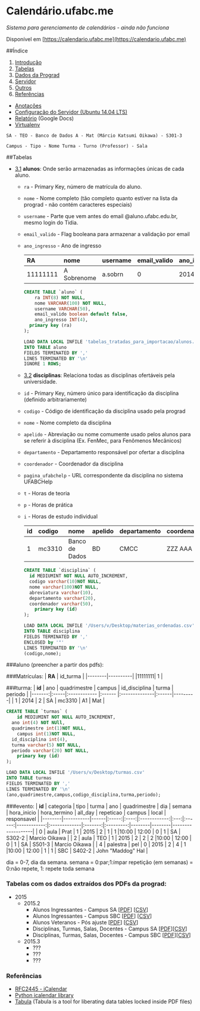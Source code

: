 # Calendário.ufabc.me

*Sistema para gerenciamento de calendários - ainda não funciona*

Disponível em [https://calendario.ufabc.me](https://calendario.ufabc.me)

##Índice
 1. [Introdução](#introducao)
 1. [Tabelas](#tabelas)
 1. [Dados da Prograd](#dados-da-prograd)
 1. [Servidor](#servidor)
 1. [Outros](#outros)
 1. [Referências](#referências)

* [Anotações](anotacoes.md)
* [Configuração do Servidor (Ubuntu 14.04 LTS)](configuracao_servidor.md)
* [Relatório](https://docs.google.com/document/d/1yTcExg9jd4L8NK4ZYPBjoMs3henpSFsJALr9l5_Di2E/pub) (Google Docs)
* [Virtualenv](http://www.dabapps.com/blog/introduction-to-pip-and-virtualenv-python/)


```
SA - TEO - Banco de Dados A - Mat (Márcio Katsumi Oikawa) - S301-3

Campus - Tipo - Nome Turma - Turno (Professor) - Sala
```

##Tabelas
  - [3.1](#3.1) <a name='3.1'></a> **alunos**: Onde serão armazenadas as informações únicas de cada aluno.

    + `ra` - Primary Key, número de matrícula do aluno.
    + `nome` - Nome completo (tão completo quanto estiver na lista da prograd - não contém caracteres especiais)
    + `username` - Parte que vem antes do email @aluno.ufabc.edu.br, mesmo login do Tidia.
    + `email_valido` - Flag booleana para armazenar a validação por email
    + `ano_ingresso` - Ano de ingresso

		| RA       | nome        | username   | email_valido | ano_ingresso |
		|:---------|:------------|:-----------|:-------------|:-------------|
		| 11111111 | A Sobrenome | a.sobrn    | 0            | 2014         |

		```SQL
		CREATE TABLE `aluno` (
			ra INT(8) NOT NULL,
			nome VARCHAR(100) NOT NULL,
			username VARCHAR(50),
			email_valido boolean default false,
			ano_ingresso INT(4),
		  primary key (ra)
		);

		LOAD DATA LOCAL INFILE 'tabelas_tratadas_para_importacao/alunos.csv'
		INTO TABLE aluno
		FIELDS TERMINATED BY ','
		LINES TERMINATED BY '\n'
		IGNORE 1 ROWS;
		```
	- [3.2](#3.2) <a name='3.2'></a> **disciplinas**: Relaciona todas as disciplinas ofertáveis pela universidade.
    + `id` - Primary Key, número único para identificação da disciplina (definido arbitrariamente)
    + `codigo` - Código de identificação da disciplina usado pela prograd
    + `nome` - Nome completo da disciplina
    + `apelido` - Abreviação ou nome comumente usado pelos alunos para se referir à disciplina (Ex. FenMec, para Fenômenos Mecânicos)
    + `departamento` - Departamento responsável por ofertar a disciplina
    + `coordenador` - Coordenador da disciplina
    + `pagina_ufabchelp` - URL correspondente da disciplina no sistema UFABCHelp
    + `t` - Horas de teoria
    + `p` - Horas de prática
    + `i` - Horas de estudo individual

		| **id** | codigo  | nome           | apelido | departamento | coordenador | pagina_ufabchelp | t | p | i |
		|--------|:--------|:---------------|---------|:------------ |:------------|:-----------------|---|---|---|
		| 1      | mc3310  | Banco de Dados | BD      | CMCC         | ZZZ AAA     | asdad            | 3 | 3 | 3 |

		```SQL
		CREATE TABLE `disciplina` (
		  id MEDIUMINT NOT NULL AUTO_INCREMENT,
		  codigo varchar(10)NOT NULL,
		  nome varchar(100)NOT NULL,
		  abreviatura varchar(10),
		  departamento varchar(20),
		  coordenador varchar(50),
			primary key (id)
		);

		LOAD DATA LOCAL INFILE '/Users/v/Desktop/materias_ordenadas.csv'
		INTO TABLE disciplina
		FIELDS TERMINATED BY ','
		ENCLOSED by '"'
		LINES TERMINATED BY '\n'
		(codigo,nome);
		```









###aluno (preencher a partir dos pdfs):





###Matrículas:
| **RA** | id_turma |
|--------|----------|
|11111111| 1        |



###turma:
| **id** | ano  | quadrimestre | campus | id_disciplina | turma | periodo |
|-------:|:-----|:------------ |:------ |:--------------|:------|---------|
| 1      | 2014 | 2            | SA     |  mc3310       | A1    | Mat     |

```SQL
CREATE TABLE `turmas` (
	id MEDIUMINT NOT NULL AUTO_INCREMENT,
  ano int(4) NOT NUll,
  quadrimestre int(1)NOT NULL,
	campus int(1)NOT NULL,
  id_disciplina int(4),
  turma varchar(5) NOT NULL,
  periodo varchar(20) NOT NULL,
	primary key (id)
);

LOAD DATA LOCAL INFILE '/Users/v/Desktop/turmas.csv'
INTO TABLE turmas
FIELDS TERMINATED BY ','
LINES TERMINATED BY '\n'
(ano,quadrimestre,campus,codigo_disciplina,turma,periodo);
```

###evento:
| **id** | categoria | tipo | turma | ano  | quadrimestre | dia | semana | hora_inicio | hora_termino | all_day | repeticao | campus | local  | responsavel       |
|--------|-----------|------|:-----:|:----:|:------------:|:---:|:------:|------------:|:-------------|:-------:|:---------:|--------|--------|-------------------|
| 0      | aula      | Prat | 1     | 2015 |      2       |  1  |   1    |10:00        | 12:00        |  0      | 1         | SA     | S302-2 | Marcio Oikawa     |
| 2      | aula      | TEO  | 1     | 2015 |      2       |  2  |   2    |10:00        | 12:00        |  0      | 1         | SA     | S501-3 | Marcio Oikawa     |
| 4      | palestra  | pel  | 0     | 2015 |      2       |  4  |   1    |10:00        | 12:00        |  1      | 1         | SBC    | S402-2 | John "Maddog" Hal |

dia = 0-7, dia da semana.
semana = 0:par;1:ímpar
repetição (em semanas) = 0:não repete, 1: repete toda semana

### Tabelas com os dados extraídos dos PDFs da prograd:
* 2015
  * 2015.2
    * Alunos Ingressantes - Campus SA [[PDF](original_data/2015.2/turmas_ingressantes_sa_2015.2.pdf)] [[CSV](original_data/2015.2/turmas_ingressantes_sa_2015.2.csv)]
    * Alunos Ingressantes - Campus SBC [[PDF](original_data/2015.2/turmas_ingressantes_sbc_2015.2.pdf)] [[CSV](original_data/2015.2/turmas_ingressantes_sbc_2015.2.csv)]
    * Alunos Veteranos - Pós ajuste [[PDF](original_data/2015.2/matriculas_deferidas_pos_ajuste_2015.2.pdf)] [[CSV](original_data/2015.2/matriculas_deferidas_pos_ajuste_2015.2.csv)]
    * Disciplinas, Turmas, Salas, Docentes - Campus SA [[PDF](original_data/2015.2/turmas_salas_docentes_sa_2015.2.pdf)][[CSV](original_data/2015.2/turmas_salas_docentes_sa_2015.2.csv)]
    * Disciplinas, Turmas, Salas, Docentes - Campus SBC [[PDF](original_data/2015.2/turmas_salas_docentes_sbc_2015.2.pdf)][[CSV](original_data/2015.2/turmas_salas_docentes_sbc_2015.2.csv)]
  * 2015.3
    * ???
    * ???
    * ???

### Referências
* [RFC2445 - iCalendar](https://www.ietf.org/rfc/rfc2445.txt)
* [Python icalendar library](https://pypi.python.org/pypi/icalendar/3.9.0)
* [Tabula](http://tabula.technology/) (Tabula is a tool for liberating data tables locked inside PDF files)

